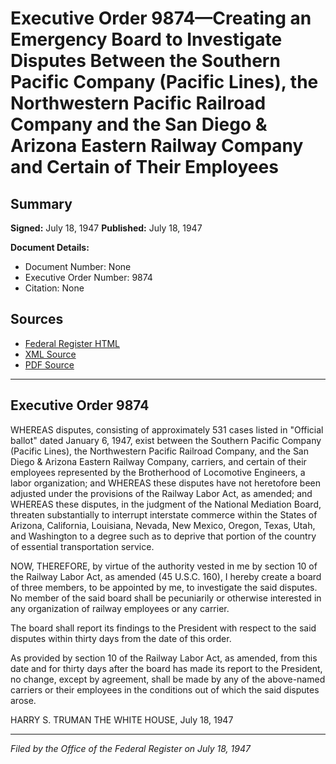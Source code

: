 # Executive Order 9874—Creating an Emergency Board to Investigate Disputes Between the Southern Pacific Company (Pacific Lines), the Northwestern Pacific Railroad Company and the San Diego & Arizona Eastern Railway Company and Certain of Their Employees

## Summary

**Signed:** July 18, 1947
**Published:** July 18, 1947

**Document Details:**
- Document Number: None
- Executive Order Number: 9874
- Citation: None

## Sources
- [Federal Register HTML](https://www.presidency.ucsb.edu/documents/executive-order-9874-creating-emergency-board-investigate-disputes-between-the-southern)
- [XML Source](None)
- [PDF Source](None)

---

## Executive Order 9874

WHEREAS disputes, consisting of approximately 531 cases listed in "Official ballot" dated January 6, 1947, exist between the Southern Pacific Company (Pacific Lines), the Northwestern Pacific Railroad Company, and the San Diego & Arizona Eastern Railway Company, carriers, and certain of their employees represented by the Brotherhood of Locomotive Engineers, a labor organization; and
WHEREAS these disputes have not heretofore been adjusted under the provisions of the Railway Labor Act, as amended; and
WHEREAS these disputes, in the judgment of the National Mediation Board, threaten substantially to interrupt interstate commerce within the States of Arizona, California, Louisiana, Nevada, New Mexico, Oregon, Texas, Utah, and Washington to a degree such as to deprive that portion of the country of essential transportation service.

NOW, THEREFORE, by virtue of the authority vested in me by section 10 of the Railway Labor Act, as amended (45 U.S.C. 160), I hereby create a board of three members, to be appointed by me, to investigate the said disputes. No member of the said board shall be pecuniarily or otherwise interested in any organization of railway employees or any carrier.

The board shall report its findings to the President with respect to the said disputes within thirty days from the date of this order.

As provided by section 10 of the Railway Labor Act, as amended, from this date and for thirty days after the board has made its report to the President, no change, except by agreement, shall be made by any of the above-named carriers or their employees in the conditions out of which the said disputes arose.

HARRY S. TRUMAN
THE WHITE HOUSE,
July 18, 1947

---

*Filed by the Office of the Federal Register on July 18, 1947*
